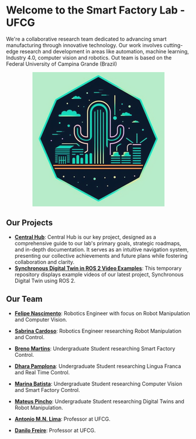 # Welcome to the Smart Factory Lab - UFCG

We're a collaborative research team dedicated to advancing smart manufacturing through innovative technology. Our work involves cutting-edge research and development in areas like automation, machine learning, Industry 4.0, computer vision and robotics. Out team is based on the Federal University of Campina Grande (Brazil)

<p align="center">
  <img width="361" height="366" src="https://github.com/SmartFactoryLab-UFCG/.github/blob/main/smart-factory-logo-v1.png">
</p>

## Our Projects

- **[Central Hub](link-to-project)**: Central Hub is our key project, designed as a comprehensive guide to our lab's primary goals, strategic roadmaps, and in-depth documentation. It serves as an intuitive navigation system, presenting our collective achievements and future plans while fostering collaboration and clarity.
- **[Synchronous Digital Twin in ROS 2 Video Examples](https://github.com/SmartFactoryLab-UFCG/Digital_Twin_Video_Example)**: This temporary repository displays example videos of our latest project, Synchronous Digital Twin using ROS 2.
<!-- - **[UR10 Digital Twin](link-to-project)**: The UR10 Digital Twin project is focused on creating a precise virtual replica of the UR10 manipulator, used in our Smart Factory Laboratory. This digital twin integrates with ROS 2 (Robot Operating System 2), enhancing the precision and efficiency of simulations and real-time performance analysis, using 5G communication.
- **[Omni Bot](link-to-project)**: The Omni Bot project focuses on designing, manufacturing, and controlling an advanced omnidirectional robot, leveraging ROS 2 integration. It's strategically crafted for diverse applications within a smart factory, enhancing operational efficiency and handling complex tasks with precision.
- **[Pegasus Control](link-to-project)**: The Pegasus Control project focuses on adapting the Pegasus Amatrol manipulator controller for integration with ROS 2, fostering increased productivity and precision within our Smart Factory while optimizing costs and processes.
- **[Online Hand Eye Calibration for UR10](link-to-project)**: This project is aimed at generating a synthetic image database of the UR10 manipulator, and use NVIDIA's DREAM project to train a neural network for real-time hand-eye calibration, enhancing precision and operational efficiency. -->

## Our Team

- **[Felipe Nascimento](https://github.com/FelipeH92)**: Robotics Engineer with focus on Robot Manipulation and Computer Vision.
- **[Sabrina Cardoso](https://github.com/sabrinaacardoso)**: Robotics Engineer researching Robot Manipulation and Control.
- **[Breno Martins](https://github.com/brenohmartins)**: Undergraduate Student researching Smart Factory Control.
- **[Dhara Pamplona](https://github.com/dharapamplonaa)**: Undergraduate Student researching Lingua Franca and Real Time Control.
- **[Marina Batista](https://github.com/maarinaabatista)**: Undergraduate Student researching Computer Vision and Smart Factory Control.
- **[Mateus Pincho](https://github.com/maarinaabatista)**: Undergraduate Student researching Digital Twins and Robot Manipulation.

- **[Antonio M.N. Lima](https://www.dee.ufcg.edu.br/in%C3%ADcio/pessoal/docente/antonio-marcus-nogueira-lima)**: Professor at UFCG.
- **[Danilo Freire](https://www.dee.ufcg.edu.br/in%C3%ADcio/pessoal/docente/danilo-freire-de-souza-santos)**: Professor at UFCG.

<!-- 
## Code of Conduct

We believe in fostering an open and welcoming environment. Please read our [Code of Conduct](link-to-coc) to understand the behavior that is expected from the contributors. -->
